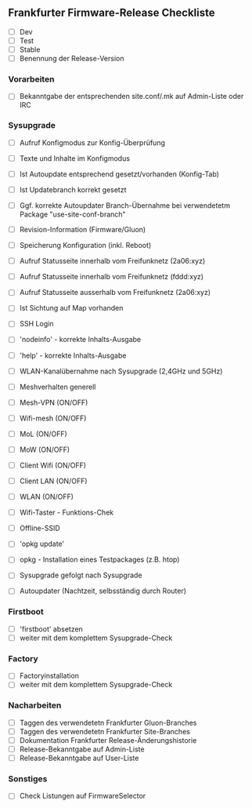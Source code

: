 ## Frankfurter Firmware-Release Checkliste
- [ ] Dev
- [ ] Test
- [ ] Stable
- [ ] Benennung der Release-Version

### Vorarbeiten
- [ ] Bekanntgabe der entsprechenden site.conf/.mk auf Admin-Liste oder IRC

### Sysupgrade 
- [ ] Aufruf Konfigmodus zur Konfig-Überprüfung
- [ ] Texte und Inhalte im Konfigmodus
- [ ] Ist Autoupdate entsprechend gesetzt/vorhanden (Konfig-Tab)
- [ ] Ist Updatebranch korrekt gesetzt 
- [ ] Ggf. korrekte Autoupdater Branch-Übernahme bei verwendetetm Package "use-site-conf-branch"
- [ ] Revision-Information (Firmware/Gluon)
- [ ] Speicherung Konfiguration (inkl. Reboot)
- [ ] Aufruf Statusseite innerhalb vom Freifunknetz (2a06:xyz)
- [ ] Aufruf Statusseite innerhalb vom Freifunknetz (fddd:xyz)
- [ ] Aufruf Statusseite ausserhalb vom Freifunknetz (2a06:xyz)
- [ ] Ist Sichtung auf Map vorhanden 
- [ ] SSH Login
- [ ] 'nodeinfo' - korrekte Inhalts-Ausgabe
- [ ] 'help' - korrekte Inhalts-Ausgabe
- [ ] WLAN-Kanalübernahme nach Sysupgrade (2,4GHz und 5GHz)
- [ ] Meshverhalten generell
- [ ] Mesh-VPN (ON/OFF)
- [ ] Wifi-mesh (ON/OFF)
- [ ] MoL (ON/OFF)
- [ ] MoW (ON/OFF)
- [ ] Client Wifi (ON/OFF)
- [ ] Client LAN (ON/OFF)
- [ ] WLAN (ON/OFF)
- [ ] Wifi-Taster - Funktions-Chek
- [ ] Offline-SSID
- [ ] 'opkg update'
- [ ] opkg - Installation eines Testpackages (z.B. htop)
- [ ] Sysupgrade gefolgt nach Sysupgrade
- [ ] Autoupdater (Nachtzeit, selbsständig durch Router)


### Firstboot
- [ ] 'firstboot' absetzen
- [ ] weiter mit dem komplettem Sysupgrade-Check

### Factory
- [ ] Factoryinstallation
- [ ] weiter mit dem komplettem Sysupgrade-Check

### Nacharbeiten
- [ ] Taggen des verwendetetn Frankfurter Gluon-Branches
- [ ] Taggen des verwendetetn Frankfurter Site-Branches
- [ ] Dokumentation Frankfurter Release-Änderungshistorie
- [ ] Release-Bekanntgabe auf Admin-Liste
- [ ] Release-Bekanntgabe auf User-Liste

### Sonstiges
- [ ] Check Listungen auf FirmwareSelector
